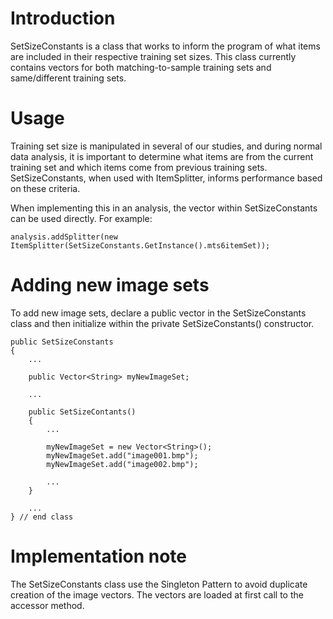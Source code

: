 # Introduction #

SetSizeConstants is a class that works to inform the program of what items are included in their respective training set sizes.  This class currently contains vectors for both matching-to-sample training sets and same/different training sets.

# Usage #

Training set size is manipulated in several of our studies, and during normal data analysis, it is important to determine what items are from the current training set and which items come from previous training sets. SetSizeConstants, when used with ItemSplitter, informs performance based on these criteria.

When implementing this in an analysis, the vector within SetSizeConstants can be used directly.  For example:

```
analysis.addSplitter(new ItemSplitter(SetSizeConstants.GetInstance().mts6itemSet));
```

# Adding new image sets #
To add new image sets, declare a public vector in the SetSizeConstants class and then initialize within the private SetSizeConstants() constructor.

```
public SetSizeConstants
{
    ...

    public Vector<String> myNewImageSet;

    ...

    public SetSizeContants() 
    {
        ...

        myNewImageSet = new Vector<String>();
        myNewImageSet.add("image001.bmp");
        myNewImageSet.add("image002.bmp");

        ...
    }

    ...
} // end class
```

# Implementation note #
The SetSizeConstants class use the Singleton Pattern to avoid duplicate creation of the image vectors. The vectors are loaded at first call to the accessor method.